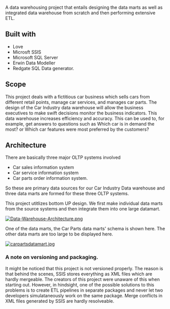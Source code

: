 A data warehousing project that entails designing the data marts as well as integrated data warehouse from scratch and then performing extensive ETL.

## Built with

- Love
- Microsft SSIS
- Microsoft SQL Server
- Erwin Data Modeller
- Redgate SQL Data generator.

## Scope

This project deals with a fictitious car business which sells cars from different retail points, manage car services, and manages car parts. The design of the Car Industry data warehouse will allow the business executives to make swift decisions monitor the business indicators. This data warehouse increases efficiency and accuracy. This can be used to, for example, get answers to questions such as Which car is in demand the most? or Which car features were most preferred by the customers?

## Architecture

There are basically three major OLTP systems involved

- Car sales information system
- Car service information system
- Car parts order information system.

So these are primary data sources for our Car Industry Data warehouse and three data marts are formed for these three OLTP systems.

This project utitlizes bottom UP design. We first make individual data marts from the source systems and then integrate them into one large datamart.

[![Data-Warehouse-Architecture.png](https://i.postimg.cc/RVqjVfdn/Data-Warehouse-Architecture.png)](https://postimg.cc/bsc6mZKz)


One of the data marts, the Car Parts data marts' schema is shown here. The other data marts are too large to be displayed here.

[![carpartsdatamart.jpg](https://i.postimg.cc/C52rfP7n/carpartsdatamart.jpg)](https://postimg.cc/tnhNKzL9)


### A note on versioning and packaging.

It might be noticed that this project is not versioned properly. The reason is that behind the scenes, SSIS stores everything as XML files which are hardly mergeable. The creators of this project were unaware of this when starting out. However, in hindsight, one of the possible solutions to this problems is to create ETL pipelines in separate packages and never let two developers simulataneously work on the same package. Merge conflicts in XML files generated by SSIS are hardly resolveable.


